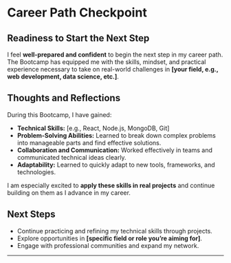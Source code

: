 # Career Path Checkpoint

## Readiness to Start the Next Step
I feel **well-prepared and confident** to begin the next step in my career path. The Bootcamp has equipped me with the skills, mindset, and practical experience necessary to take on real-world challenges in **[your field, e.g., web development, data science, etc.]**.

## Thoughts and Reflections
During this Bootcamp, I have gained:

- **Technical Skills:** [e.g., React, Node.js, MongoDB, Git]  
- **Problem-Solving Abilities:** Learned to break down complex problems into manageable parts and find effective solutions.  
- **Collaboration and Communication:** Worked effectively in teams and communicated technical ideas clearly.  
- **Adaptability:** Learned to quickly adapt to new tools, frameworks, and technologies.

I am especially excited to **apply these skills in real projects** and continue building on them as I advance in my career.

## Next Steps
- Continue practicing and refining my technical skills through projects.  
- Explore opportunities in **[specific field or role you’re aiming for]**.  
- Engage with professional communities and expand my network.

---
